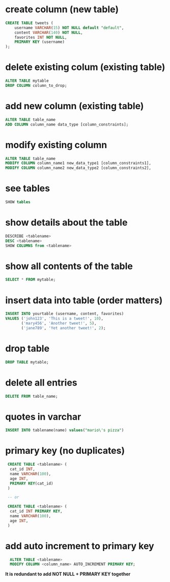 # create column (new table)

```sql
CREATE TABLE tweets (
    username VARCHAR(15) NOT NULL default "default",
    content VARCHAR(140) NOT NULL,
    favorites INT NOT NULL,
    PRIMARY KEY (username)
);

```

# delete existing colum (existing table)

```sql
ALTER TABLE mytable
DROP COLUMN column_to_drop;

```

# add new column (existing table)

```sql
ALTER TABLE table_name
ADD COLUMN column_name data_type [column_constraints];

```

# modify existing column

```sql
ALTER TABLE table_name
MODIFY COLUMN column_name1 new_data_type1 [column_constraints1],
MODIFY COLUMN column_name2 new_data_type2 [column_constraints2],
```

# see tables

```sql
SHOW tables
```

# show details about the table

```sql
DESCRIBE <tablename>
DESC <tablename>
SHOW COLUMNS from <tablename>
```

# show all contents of the table

```sql
SELECT * FROM mytable;
```

# insert data into table (order matters)

```sql
INSERT INTO yourtable (username, content, favorites)
VALUES ('john123', 'This is a tweet!', 10),
       ('mary456', 'Another tweet!', 5),
       ('jane789', 'Yet another tweet!', 2);
```

# drop table

```sql
DROP TABLE mytable;
```

# delete all entries

```sql
DELETE FROM table_name;

```

# quotes in varchar

```sql
INSERT INTO tablename(name) values("mario\'s pizza")
```

# primary key (no duplicates)

```sql
 CREATE TABLE <tablename> (
  cat_id INT,
  name VARCHAR(100),
  age INT,
  PRIMARY KEY(cat_id)
 )

 -- or

 CREATE TABLE <tablename> (
  cat_id INT PRIMARY KEY,
  name VARCHAR(100),
  age INT,
 )

```

# add auto increment to primary key

```sql
  ALTER TABLE <tablename>
  MODIFY COLUMN <column_name> AUTO_INCREMENT PRIMARY KEY;
```

**It is redundant to add NOT NULL + PRIMARY KEY together**
